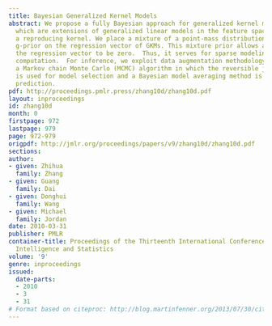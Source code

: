 ```yaml
---
title: Bayesian Generalized Kernel Models
abstract: We propose a fully Bayesian approach for generalized kernel models (GKMs),
  which are extensions of generalized linear models in the feature space induced by
  a reproducing kernel. We place a mixture of a point-mass distribution and Silverman’s
  g-prior on the regression vector of GKMs. This mixture prior allows a fraction of
  the regression vector to be zero.  Thus, it serves for sparse modeling and Bayesian
  computation.  For inference, we exploit data augmentation methodology to develop
  a Markov chain Monte Carlo (MCMC) algorithm in which the reversible jump method
  is used for model selection and a Bayesian model averaging method is used for posterior
  prediction.
pdf: http://proceedings.pmlr.press/zhang10d/zhang10d.pdf
layout: inproceedings
id: zhang10d
month: 0
firstpage: 972
lastpage: 979
page: 972-979
origpdf: http://jmlr.org/proceedings/papers/v9/zhang10d/zhang10d.pdf
sections: 
author:
- given: Zhihua
  family: Zhang
- given: Guang
  family: Dai
- given: Donghui
  family: Wang
- given: Michael
  family: Jordan
date: 2010-03-31
publisher: PMLR
container-title: Proceedings of the Thirteenth International Conference on Artificial
  Intelligence and Statistics
volume: '9'
genre: inproceedings
issued:
  date-parts:
  - 2010
  - 3
  - 31
# Format based on citeproc: http://blog.martinfenner.org/2013/07/30/citeproc-yaml-for-bibliographies/
---
```

